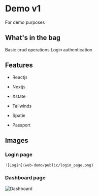 # Demo v1
 
  For demo purposes

## What's in the bag

Basic crud operations
Login authentication

## Features

- Reactjs
- Nextjs
- Xstate
- Tailwinds

- Spatie
- Passport

## Images

  ### Login page
	![Login](web-demo/public/login_page.png)

  ### Dashboard page
  ![Dashboard](https://github.com/crimsone/Demov1/blob/main/web-demo/public/image.jpg?raw=true)